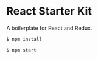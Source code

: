 # React Starter Kit

A boilerplate for React and Redux.

```bash
$ npm install
```

```bash
$ npm start
```
